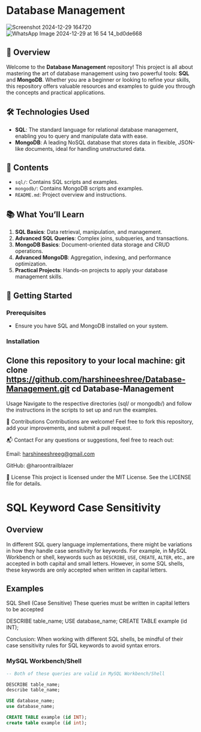 # Database Management
![Screenshot 2024-12-29 164720](https://github.com/user-attachments/assets/aa113ade-4216-4e02-9511-b20070d7961c)
![WhatsApp Image 2024-12-29 at 16 54 14_bd0de668](https://github.com/user-attachments/assets/ec935361-056f-4472-a4c7-3f44874e98ce)





## 🚀 Overview
Welcome to the **Database Management** repository! This project is all about mastering the art of database management using two powerful tools: **SQL** and **MongoDB**. Whether you are a beginner or looking to refine your skills, this repository offers valuable resources and examples to guide you through the concepts and practical applications.

## 🛠 Technologies Used
- **SQL**: The standard language for relational database management, enabling you to query and manipulate data with ease.
- **MongoDB**: A leading NoSQL database that stores data in flexible, JSON-like documents, ideal for handling unstructured data.

## 📂 Contents
- `sql/`: Contains SQL scripts and examples.
- `mongodb/`: Contains MongoDB scripts and examples.
- `README.md`: Project overview and instructions.

## 📚 What You’ll Learn
1. **SQL Basics**: Data retrieval, manipulation, and management.
2. **Advanced SQL Queries**: Complex joins, subqueries, and transactions.
3. **MongoDB Basics**: Document-oriented data storage and CRUD operations.
4. **Advanced MongoDB**: Aggregation, indexing, and performance optimization.
5. **Practical Projects**: Hands-on projects to apply your database management skills.

## 🔧 Getting Started
### Prerequisites
- Ensure you have SQL and MongoDB installed on your system.

### Installation
Clone this repository to your local machine:
git clone https://github.com/harshineeshree/Database-Management.git
cd Database-Management
--
Usage
Navigate to the respective directories (sql/ or mongodb/) and follow the instructions in the scripts to set up and run the examples.

🤝 Contributions
Contributions are welcome! Feel free to fork this repository, add your improvements, and submit a pull request.

📬 Contact
For any questions or suggestions, feel free to reach out:

Email: harshineeshreeg@gmail.com

GitHub: @haroontrailblazer

📜 License
This project is licensed under the MIT License. See the LICENSE file for details.
# SQL Keyword Case Sensitivity

## Overview

In different SQL query language implementations, there might be variations in how they handle case sensitivity for keywords. For example, in MySQL Workbench or shell, keywords such as `DESCRIBE`, `USE`, `CREATE`, `ALTER`, etc., are accepted in both capital and small letters. However, in some SQL shells, these keywords are only accepted when written in capital letters.

## Examples
SQL Shell (Case Sensitive)
These queries must be written in capital letters to be accepted

DESCRIBE table_name;
USE database_name;
CREATE TABLE example (id INT);

Conclusion:
When working with different SQL shells,
be mindful of their case sensitivity rules
for SQL keywords to avoid syntax errors.

### MySQL Workbench/Shell
```sql
-- Both of these queries are valid in MySQL Workbench/Shell

DESCRIBE table_name;
describe table_name;

USE database_name;
use database_name;

CREATE TABLE example (id INT);
create table example (id int);



